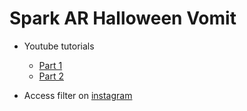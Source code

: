 # Spark AR Halloween Vomit

- Youtube tutorials
  - [Part 1](https://www.youtube.com/watch?v=qvkIt3RUR0c)
  - [Part 2](https://www.youtube.com/watch?v=EldRHWwtQMM)

- Access filter on [instagram](https://www.instagram.com/ar/688475125143356/)
